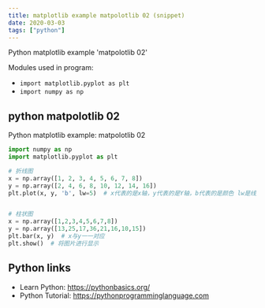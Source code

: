 ```yaml
---
title: matplotlib example matpolotlib 02 (snippet)
date: 2020-03-03
tags: ["python"]
---
```

Python matplotlib example 'matpolotlib 02'


Modules used in program: 
* `import matplotlib.pyplot as plt`
* `import numpy as np`

## python matpolotlib 02

Python matplotlib example: matpolotlib 02

```python
import numpy as np
import matplotlib.pyplot as plt

# 折线图
x = np.array([1, 2, 3, 4, 5, 6, 7, 8])
y = np.array([2, 4, 6, 8, 10, 12, 14, 16])
plt.plot(x, y, 'b', lw=5)  # x代表的是x轴，y代表的是Y轴，b代表的是颜色 lw是线宽 plot是折线图  (x,y)构成坐标，x与y一一对应


# 柱状图
x = np.array([1,2,3,4,5,6,7,8])
y = np.array([13,25,17,36,21,16,10,15])
plt.bar(x, y)  # x与y一一对应
plt.show()  # 将图片进行显示

```

## Python links

- Learn Python: https://pythonbasics.org/
- Python Tutorial: https://pythonprogramminglanguage.com
